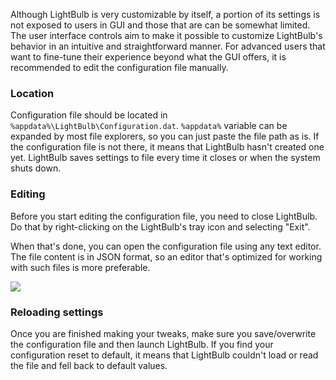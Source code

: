 Although LightBulb is very customizable by itself, a portion of its settings is not exposed to users in GUI and those that are can be somewhat limited. The user interface controls aim to make it possible to customize LightBulb's behavior in an intuitive and straightforward manner. For advanced users that want to fine-tune their experience beyond what the GUI offers, it is recommended to edit the configuration file manually.

### Location

Configuration file should be located in `%appdata%\LightBulb\Configuration.dat`. `%appdata%` variable can be expanded by most file explorers, so you can just paste the file path as is. If the configuration file is not there, it means that LightBulb hasn't created one yet. LightBulb saves settings to file every time it closes or when the system shuts down.

### Editing

Before you start editing the configuration file, you need to close LightBulb. Do that by right-clicking on the LightBulb's  tray icon and selecting "Exit".

When that's done, you can open the configuration file using any text editor. The file content is in JSON format, so an editor that's optimized for working with such files is more preferable.

![](https://i.imgur.com/aYqwKCE.png)


### Reloading settings

Once you are finished making your tweaks, make sure you save/overwrite the configuration file and then launch LightBulb. If you find your configuration reset to default, it means that LightBulb couldn't load or read the file and fell back to default values.